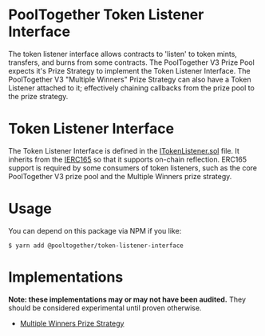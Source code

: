 # PoolTogether Token Listener Interface

The token listener interface allows contracts to 'listen' to token mints, transfers, and burns from some contracts.  The PoolTogether V3 Prize Pool expects it's Prize Strategy to implement the Token Listener Interface.  The PoolTogether V3 "Multiple Winners" Prize Strategy can also have a Token Listener attached to it; effectively chaining callbacks from the prize pool to the prize strategy.

# Token Listener Interface

The Token Listener Interface is defined in the [ITokenListener.sol](./contracts/ITokenListener.sol) file.  It inherits from the [IERC165](./contracts/IERC165.sol) so that it supports on-chain reflection. ERC165 support is required by some consumers of token listeners, such as the core PoolTogether V3 prize pool and the Multiple Winners prize strategy.

# Usage

You can depend on this package via NPM if you like:

```
$ yarn add @pooltogether/token-listener-interface
```

# Implementations

**Note: these implementations may or may not have been audited.**  They should be considered experimental until proven otherwise.

- [Multiple Winners Prize Strategy](https://github.com/pooltogether/pooltogether-pool-contracts/blob/f3c40ecacc654caa323f956f91e9851703a73111/contracts/yield-source/CTokenYieldSource.sol)
